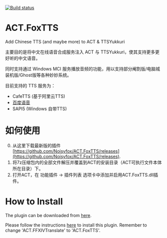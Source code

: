 [![Build status](https://ci.appveyor.com/api/projects/status/e4b7hytb4rjyvkgy/branch/master?svg=true)](https://ci.appveyor.com/project/Noisyfox/act-foxtts/branch/master)

# ACT.FoxTTS
Add Chinese TTS (and maybe more) to ACT &amp; TTSYukkuri

主要目的是将中文在线语音合成服务注入 ACT 与 TTSYukkuri，使其支持更多更好听的中文语音。

同时支持通过 Windows MCI 服务播放音频的功能，用以支持部分阉割版/电脑城装机版/Ghost版等各种妙妙系统。

目前支持的 TTS 服务为：
- CafeTTS (基于阿里云TTS)
- [百度语音](http://yuyin.baidu.com/tts)
- SAPI5 (Windows 自带TTS)

# 如何使用
0. 从这里下载最新版的插件 [https://github.com/Noisyfox/ACT.FoxTTS/releases](https://github.com/Noisyfox/ACT.FoxTTS/releases).
1. 将7z压缩包内的全部文件解压并覆盖到ACT的安装目录（ACT可执行文件本体所在目录）下。
2. 打开ACT，在 功能插件 -> 插件列表 选项卡中添加并启用ACT.FoxTTS.dll插件。

# How to Install

The plugin can be downloaded from [here](https://github.com/Noisyfox/ACT.FoxTTS/releases).

Please follow the instructions [here](https://github.com/Noisyfox/ACT.FFXIVTranslate/wiki/How-to-Install-&-Change-Plugin-Language) to install this plugin. Remember to change 'ACT.FFXIVTranslate' to 'ACT.FoxTTS'.
